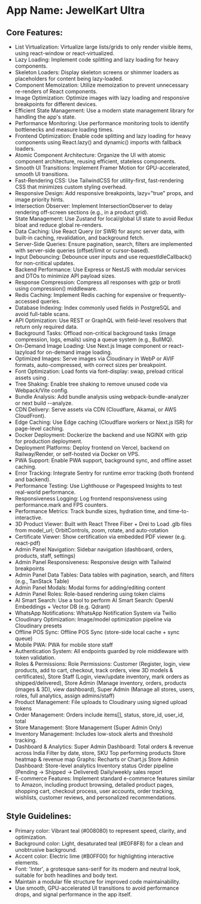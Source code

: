 # **App Name**: JewelKart Ultra

## Core Features:

- List Virtualization: Virtualize large lists/grids to only render visible items, using react-window or react-virtualized.
- Lazy Loading: Implement code splitting and lazy loading for heavy components.
- Skeleton Loaders: Display skeleton screens or shimmer loaders as placeholders for content being lazy-loaded.
- Component Memoization: Utilize memoization to prevent unnecessary re-renders of React components.
- Image Optimization: Optimize images with lazy loading and responsive breakpoints for different devices.
- Efficient State Management: Use a modern state management library for handling the app's state.
- Performance Monitoring: Use performance monitoring tools to identify bottlenecks and measure loading times.
- Frontend Optimization: Enable code splitting and lazy loading for heavy components using React.lazy() and dynamic() imports with fallback loaders.
- Atomic Component Architecture: Organize the UI with atomic component architecture, reusing efficient, stateless components.
- Smooth UI Transitions: Implement Framer Motion for GPU-accelerated, smooth UI transitions.
- Fast-Rendering CSS: Use TailwindCSS for utility-first, fast-rendering CSS that minimizes custom styling overhead.
- Responsive Design: Add responsive breakpoints, lazy="true" props, and image priority hints.
- Intersection Observer: Implement IntersectionObserver to delay rendering off-screen sections (e.g., in a product grid).
- State Management: Use Zustand for local/global UI state to avoid Redux bloat and reduce global re-renders.
- Data Caching: Use React Query (or SWR) for async server data, with built-in caching, revalidation, and background fetch.
- Server-Side Queries: Ensure pagination, search, filters are implemented with server-side queries (offset/limit or cursor-based).
- Input Debouncing: Debounce user inputs and use requestIdleCallback() for non-critical updates.
- Backend Performance: Use Express or NestJS with modular services and DTOs to minimize API payload sizes.
- Response Compression: Compress all responses with gzip or brotli using compression() middleware.
- Redis Caching: Implement Redis caching for expensive or frequently-accessed queries.
- Database Indexing: Index commonly used fields in PostgreSQL and avoid full-table scans.
- API Optimization: Use REST or GraphQL with field-level resolvers that return only required data.
- Background Tasks: Offload non-critical background tasks (image compression, logs, emails) using a queue system (e.g., BullMQ).
- On-Demand Image Loading: Use Next.js Image component or react-lazyload for on-demand image loading.
- Optimized Images: Serve images via Cloudinary in WebP or AVIF formats, auto-compressed, with correct sizes per breakpoint.
- Font Optimization: Load fonts via font-display: swap, preload critical assets using <link rel="preload">.
- Tree Shaking: Enable tree shaking to remove unused code via Webpack/Vite config.
- Bundle Analysis: Add bundle analysis using webpack-bundle-analyzer or next build --analyze.
- CDN Delivery: Serve assets via CDN (Cloudflare, Akamai, or AWS CloudFront).
- Edge Caching: Use Edge caching (Cloudflare workers or Next.js ISR) for page-level caching.
- Docker Deployment: Dockerize the backend and use NGINX with gzip for production deployment.
- Deployment Platforms: Deploy frontend on Vercel, backend on Railway/Render, or self-hosted via Docker on VPS.
- PWA Support: Enable PWA support, background sync, and offline asset caching.
- Error Tracking: Integrate Sentry for runtime error tracking (both frontend and backend).
- Performance Testing: Use Lighthouse or Pagespeed Insights to test real-world performance.
- Responsiveness Logging: Log frontend responsiveness using performance.mark and FPS counters.
- Performance Metrics: Track bundle sizes, hydration time, and time-to-interactive.
- 3D Product Viewer: Built with React Three Fiber + Drei to Load .glb files from model_url; OrbitControls, zoom, rotate, and auto-rotation
- Certificate Viewer: Show certification via embedded PDF viewer (e.g. react-pdf)
- Admin Panel Navigation: Sidebar navigation (dashboard, orders, products, staff, settings)
- Admin Panel Responsiveness: Responsive design with Tailwind breakpoints
- Admin Panel Data Tables: Data tables with pagination, search, and filters (e.g., TanStack Table)
- Admin Panel Modals: Modal forms for adding/editing content
- Admin Panel Roles: Role-based rendering using token claims
- AI Smart Search: Use a tool to perform AI Smart Search: OpenAI Embeddings + Vector DB (e.g. Qdrant)
- WhatsApp Notifications: WhatsApp Notification System via Twilio
- Cloudinary Optimization: Image/model optimization pipeline via Cloudinary presets
- Offline POS Sync: Offline POS Sync (store-side local cache + sync queue)
- Mobile PWA: PWA for mobile store staff
- Authentication System: All endpoints guarded by role middleware with token validation.
- Roles & Permissions: Role Permissions: Customer (Register, login, view products, add to cart, checkout, track orders, view 3D models & certificates), Store Staff (Login, view/update inventory, mark orders as shipped/delivered), Store Admin (Manage inventory, orders, products (images & 3D), view dashboard), Super Admin (Manage all stores, users, roles, full analytics, assign admins/staff)
- Product Management: File uploads to Cloudinary using signed upload tokens
- Order Management: Orders include items[], status, store_id, user_id, total
- Store Management: Store Management (Super Admin Only)
- Inventory Management: Includes low-stock alerts and threshold tracking.
- Dashboard & Analytics: Super Admin Dashboard: Total orders & revenue across India Filter by date, store, SKU Top performing products Store heatmap & revenue map Graphs: Recharts or Chart.js Store Admin Dashboard: Store-level analytics Inventory status Order pipeline (Pending → Shipped → Delivered) Daily/weekly sales report
- E-commerce Features: Implement standard e-commerce features similar to Amazon, including product browsing, detailed product pages, shopping cart, checkout process, user accounts, order tracking, wishlists, customer reviews, and personalized recommendations.

## Style Guidelines:

- Primary color: Vibrant teal (#008080) to represent speed, clarity, and optimization.
- Background color: Light, desaturated teal (#E0F8F8) for a clean and unobtrusive background.
- Accent color: Electric lime (#B0FF00) for highlighting interactive elements.
- Font: 'Inter', a grotesque sans-serif for its modern and neutral look, suitable for both headlines and body text.
- Maintain a modular file structure for improved code maintainability.
- Use smooth, GPU-accelerated UI transitions to avoid performance drops, and signal performance in the app itself.